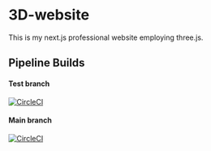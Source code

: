 # 3D-website

This is my next.js professional website employing three.js.

## Pipeline Builds

#### Test branch
[![CircleCI](https://dl.circleci.com/status-badge/img/gh/CurtisGrayeBabin/3D-website/tree/test.svg?style=svg)](https://dl.circleci.com/status-badge/redirect/gh/CurtisGrayeBabin/3D-website/tree/test) 

#### Main branch
[![CircleCI](https://dl.circleci.com/status-badge/img/gh/CurtisGrayeBabin/3D-website/tree/main.svg?style=svg)](https://dl.circleci.com/status-badge/redirect/gh/CurtisGrayeBabin/3D-website/tree/main)
